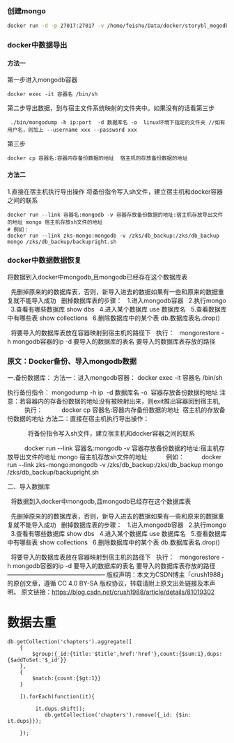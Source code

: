 ### 创建mongo
```bash
docker run -d -p 27017:27017 -v /home/feishu/Data/docker/storybl_mogodb/mongo_configdb:/data/configdb -v /home/feishu/Data/docker/storybl_mogodb/mongo_db:/data/db --name storybl_mogodb mongo
```



### docker中数据导出

#### 方法一

第一步进入mongodb容器

```
docker exec -it 容器名 /bin/sh
```

第二步导出数据，到与宿主文件系统映射的文件夹中。如果没有的话看第三步

```
 ./bin/mongodump -h ip:port  -d 数据库名 -o  linux环境下指定的文件夹 //如有用户名，则加上 --username xxx --password xxx
```

第三步

```
docker cp 容器名:容器内存备份数据的地址  宿主机的存放备份数据的地址
```

#### 方法二
1.直接在宿主机执行导出操作
将备份指令写入sh文件，建立宿主机和docker容器之间的联系
```
docker run --link 容器名:mongodb -v 容器存放备份数据的地址:宿主机存放导出文件的地址 mongo 宿主机存放sh文件的地址
# 例如：
docker run --link zks-mongo:mongodb -v /zks/db_backup:/zks/db_backup mongo /zks/db_backup/backupright.sh
```


### docker中数据数据恢复
将数据到入docker中mongodb,且mongodb已经存在这个数据库表

  先删掉原来的的数据库表，否则，新导入进去的数据如果有一些和原来的数据重复就不能导入成功
  删掉数据库表的步骤：
  1.进入mongodb容器
  2.执行mongo
  3.查看有哪些数据库 show dbs
  4.进入某个数据库 use 数据库名
  5.查看数据库中有哪些表 show collections
  6.删除数据库中的某个表 db.数据库表名.drop()

  将要导入的数据库表放在容器映射到宿主机的路径下
  执行：
  mongorestore -h mongodb容器的ip -d 要导入的数据库的表名 要导入的数据库表存放的路径




### 原文：Docker备份、导入mongodb数据
一.备份数据库：
方法一：进入mongodb容器：
docker exec -it 容器名 /bin/sh

执行备份指令：
mongodump -h ip  -d 数据库名 -o  容器存放备份数据的地址
注意：若容器内的存备份数据的地址没有被映射出来，则exit推出容器回到宿主机,
          执行：
          docker cp 容器名:容器内存备份数据的地址  宿主机的存放备份数据的地址
方法二：直接在宿主机执行导出操作：

            将备份指令写入sh文件，建立宿主机和docker容器之间的联系

          docker run --link 容器名:mongodb -v 容器存放备份数据的地址:宿主机存放导出文件的地址 mongo 宿主机存放sh文件的地址
          例如：
         docker run --link zks-mongo:mongodb -v /zks/db_backup:/zks/db_backup mongo /zks/db_backup/backupright.sh

二、导入数据库

  将数据到入docker中mongodb,且mongodb已经存在这个数据库表

  先删掉原来的的数据库表，否则，新导入进去的数据如果有一些和原来的数据重复就不能导入成功
  删掉数据库表的步骤：
  1.进入mongodb容器
  2.执行mongo
  3.查看有哪些数据库 show dbs
  4.进入某个数据库 use 数据库名
  5.查看数据库中有哪些表 show collections
  6.删除数据库中的某个表 db.数据库表名.drop()

  将要导入的数据库表放在容器映射到宿主机的路径下
  执行：
  mongorestore -h mongodb容器的ip -d 要导入的数据库的表名 要导入的数据库表存放的路径
————————————————
版权声明：本文为CSDN博主「crush1988」的原创文章，遵循 CC 4.0 BY-SA 版权协议，转载请附上原文出处链接及本声明。
原文链接：https://blog.csdn.net/crush1988/article/details/81019302



# 数据去重

```
db.getCollection('chapters').aggregate([
    {
        $group:{_id:{title:'$title',href:'href'},count:{$sum:1},dups:{$addToSet:'$_id'}}
    },
    {
        $match:{count:{$gt:1}}
    }

    ]).forEach(function(it){

         it.dups.shift();
            db.getCollection('chapters').remove({_id: {$in: it.dups}});

    });
```
